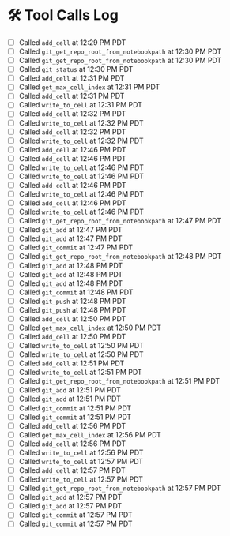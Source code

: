 # 🛠 Tool Calls Log

- [ ] Called `add_cell` at 12:29 PM PDT
- [ ] Called `git_get_repo_root_from_notebookpath` at 12:30 PM PDT
- [ ] Called `git_get_repo_root_from_notebookpath` at 12:30 PM PDT
- [ ] Called `git_status` at 12:30 PM PDT
- [ ] Called `add_cell` at 12:31 PM PDT
- [ ] Called `get_max_cell_index` at 12:31 PM PDT
- [ ] Called `add_cell` at 12:31 PM PDT
- [ ] Called `write_to_cell` at 12:31 PM PDT
- [ ] Called `add_cell` at 12:32 PM PDT
- [ ] Called `write_to_cell` at 12:32 PM PDT
- [ ] Called `add_cell` at 12:32 PM PDT
- [ ] Called `write_to_cell` at 12:32 PM PDT
- [ ] Called `add_cell` at 12:46 PM PDT
- [ ] Called `add_cell` at 12:46 PM PDT
- [ ] Called `write_to_cell` at 12:46 PM PDT
- [ ] Called `write_to_cell` at 12:46 PM PDT
- [ ] Called `add_cell` at 12:46 PM PDT
- [ ] Called `write_to_cell` at 12:46 PM PDT
- [ ] Called `add_cell` at 12:46 PM PDT
- [ ] Called `write_to_cell` at 12:46 PM PDT
- [ ] Called `git_get_repo_root_from_notebookpath` at 12:47 PM PDT
- [ ] Called `git_add` at 12:47 PM PDT
- [ ] Called `git_add` at 12:47 PM PDT
- [ ] Called `git_commit` at 12:47 PM PDT
- [ ] Called `git_get_repo_root_from_notebookpath` at 12:48 PM PDT
- [ ] Called `git_add` at 12:48 PM PDT
- [ ] Called `git_add` at 12:48 PM PDT
- [ ] Called `git_add` at 12:48 PM PDT
- [ ] Called `git_commit` at 12:48 PM PDT
- [ ] Called `git_push` at 12:48 PM PDT
- [ ] Called `git_push` at 12:48 PM PDT
- [ ] Called `add_cell` at 12:50 PM PDT
- [ ] Called `get_max_cell_index` at 12:50 PM PDT
- [ ] Called `add_cell` at 12:50 PM PDT
- [ ] Called `write_to_cell` at 12:50 PM PDT
- [ ] Called `write_to_cell` at 12:50 PM PDT
- [ ] Called `add_cell` at 12:51 PM PDT
- [ ] Called `write_to_cell` at 12:51 PM PDT
- [ ] Called `git_get_repo_root_from_notebookpath` at 12:51 PM PDT
- [ ] Called `git_add` at 12:51 PM PDT
- [ ] Called `git_add` at 12:51 PM PDT
- [ ] Called `git_commit` at 12:51 PM PDT
- [ ] Called `git_commit` at 12:51 PM PDT
- [ ] Called `add_cell` at 12:56 PM PDT
- [ ] Called `get_max_cell_index` at 12:56 PM PDT
- [ ] Called `add_cell` at 12:56 PM PDT
- [ ] Called `write_to_cell` at 12:56 PM PDT
- [ ] Called `write_to_cell` at 12:57 PM PDT
- [ ] Called `add_cell` at 12:57 PM PDT
- [ ] Called `write_to_cell` at 12:57 PM PDT
- [ ] Called `git_get_repo_root_from_notebookpath` at 12:57 PM PDT
- [ ] Called `git_add` at 12:57 PM PDT
- [ ] Called `git_add` at 12:57 PM PDT
- [ ] Called `git_commit` at 12:57 PM PDT
- [ ] Called `git_commit` at 12:57 PM PDT
